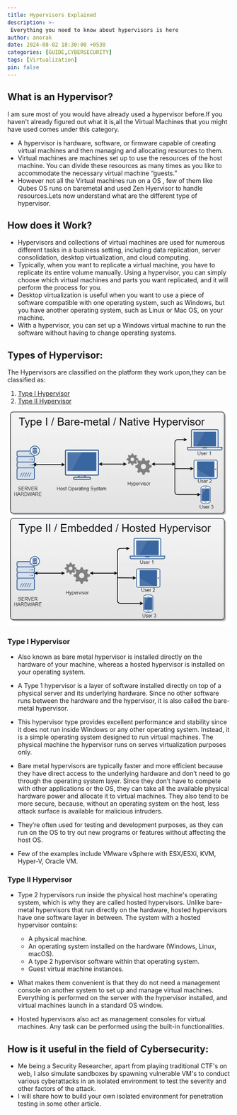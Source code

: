 ```yaml
---
title: Hypervisors Explained
description: >-
 Everything you need to know about hypervisors is here
author: anorak
date: 2024-08-02 18:30:00 +0530
categories: [GUIDE,CYBERSECURITY]
tags: [Virtualization]
pin: false
---
```


## What is an Hypervisor?
I am sure most of you would have already used a hypervisor before.If you haven't already figured out what it is,all the Virtual Machines that you might have used comes under this category.

- A hypervisor is hardware, software, or firmware capable of creating virtual machines and then managing and allocating resources to them.
- Virtual machines are machines set up to use the resources of the host machine. You can divide these resources as many times as you like to accommodate the necessary virtual machine “guests.”
- However not all the Virtual machines run on a OS , few of them like Qubes OS runs on baremetal and used Zen Hyervisor to handle resources.Lets now understand what are the different type of hypervisor.


## How does it Work?

- Hypervisors and collections of virtual machines are used for numerous different tasks in a business setting, including data replication, server consolidation, desktop virtualization, and cloud computing.
- Typically, when you want to replicate a virtual machine, you have to replicate its entire volume manually. Using a hypervisor, you can simply choose which virtual machines and parts you want replicated, and it will perform the process for you.
- Desktop virtualization is useful when you want to use a piece of software compatible with one operating system, such as Windows, but you have another operating system, such as Linux or Mac OS, on your machine.
- With a hypervisor, you can set up a Windows virtual machine to run the software without having to change operating systems.

## Types of Hypervisor:
The Hypervisors are classified on the platform they work upon,they can be classified as:
1. [Type I Hypervisor](#type-i-hypervisor)
2. [Type II Hypervisor](#type-ii-hypervisor)

![types](/assets/img/202408/hypervisor1.png)

### Type I Hypervisor

- Also known as bare metal hypervisor is installed directly on the hardware of your machine, whereas a hosted hypervisor is installed on your operating system.
- A Type 1 hypervisor is a layer of software installed directly on top of a physical server and its underlying hardware. Since no other software runs between the hardware and the hypervisor, it is also called the bare-metal hypervisor.

- This hypervisor type provides excellent performance and stability since it does not run inside Windows or any other operating system. Instead, it is a simple operating system designed to run virtual machines. The physical machine the hypervisor runs on serves virtualization purposes only. 
- Bare metal hypervisors are typically faster and more efficient because they have direct access to the underlying hardware and don’t need to go through the operating system layer. Since they don’t have to compete with other applications or the OS, they can take all the available physical hardware power and allocate it to virtual machines. They also tend to be more secure, because, without an operating system on the host, less attack surface is available for malicious intruders.
- They’re often used for testing and development purposes, as they can run on the OS to try out new programs or features without affecting the host OS.
- Few of the examples include VMware vSphere with ESX/ESXi, KVM, Hyper-V, Oracle VM.


### Type II Hypervisor

- Type 2 hypervisors run inside the physical host machine's operating system, which is why they are called hosted hypervisors. Unlike bare-metal hypervisors that run directly on the hardware, hosted hypervisors have one software layer in between. The system with a hosted hypervisor contains:

    - A physical machine.
    - An operating system installed on the hardware (Windows, Linux, macOS).
    - A type 2 hypervisor software within that operating system.
    - Guest virtual machine instances.
- What makes them convenient is that they do not need a management console on another system to set up and manage virtual machines. Everything is performed on the server with the hypervisor installed, and virtual machines launch in a standard OS window.

- Hosted hypervisors also act as management consoles for virtual machines. Any task can be performed using the built-in functionalities.

## How is it useful in the field of Cybersecurity:

- Me being a Security Researcher, apart from playing traditional CTF's on web, I also simulate sandboxes by spawning vulnerable VM's to conduct various cyberattacks in an isolated environment to test the severity and other factors of the attack.
- I will share how to build your own isolated environment for penetration testing in some other article.



































